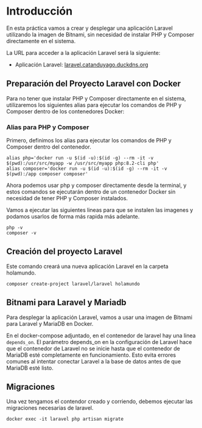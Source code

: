 

# Introducción

En esta práctica vamos a crear y desplegar una aplicación Laravel utilizando la imagen de Bitnami, sin necesidad de instalar PHP y Composer directamente en el sistema.

La URL para acceder a la aplicación Laravel será la siguiente:

- Aplicación Laravel: [laravel.catanduyago.duckdns.org](http://laravel.catanduyago.duckdns.org)

## Preparación del Proyecto Laravel con Docker

Para no tener que instalar PHP y Composer directamente en el sistema, utilizaremos los siguientes alias para ejecutar los comandos de PHP y Composer dentro de los contenedores Docker:

### Alias para PHP y Composer

Primero, definimos los alias para ejecutar los comandos de PHP y Composer dentro del contenedor.

```
alias php='docker run -u $(id -u):$(id -g) --rm -it -v $(pwd):/usr/src/myapp -w /usr/src/myapp php:8.2-cli php'
alias composer='docker run -u $(id -u):$(id -g) --rm -it -v $(pwd):/app composer composer'
```

Ahora podemos usar php y composer directamente desde la terminal, y estos comandos se ejecutarán dentro de un contenedor Docker sin necesidad de tener PHP y Composer instalados.

Vamos a ejecutar las siguientes lineas para que se instalen las imagenes y podamos usarlos de forma más rapida más adelante.

```
php -v
composer -v
```

## Creación del proyecto Laravel 

Este comando creará una nueva aplicación Laravel en la carpeta holamundo.

```
composer create-project laravel/laravel holamundo
```

## Bitnami para Laravel y Mariadb

Para desplegar la aplicación Laravel, vamos a usar una imagen de Bitnami para Laravel y MariaDB en Docker.

En el docker-compose adjuntado, en el contenedor de laravel hay una linea `depends_on`. El parámetro depends_on en la configuración de Laravel hace que el contenedor de Laravel no se inicie hasta que el contenedor de MariaDB esté completamente en funcionamiento. Esto evita errores comunes al intentar conectar Laravel a la base de datos antes de que MariaDB esté listo.

## Migraciones

Una vez tengamos el contendor creado y corriendo, debemos ejecutar las migraciones necesarias de laravel.

```
docker exec -it laravel php artisan migrate
```
